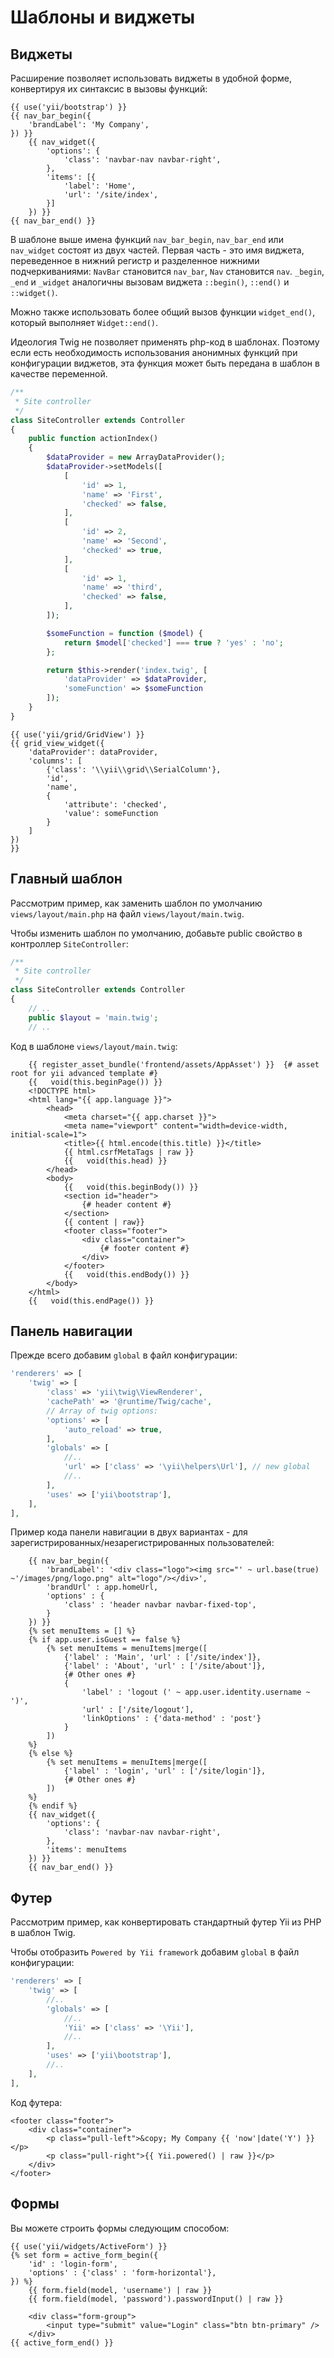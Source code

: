 Шаблоны и виджеты
=================

## Виджеты

Расширение позволяет использовать виджеты в удобной форме, конвертируя их синтаксис в вызовы функций:

```twig
{{ use('yii/bootstrap') }}
{{ nav_bar_begin({
    'brandLabel': 'My Company',
}) }}
    {{ nav_widget({
        'options': {
            'class': 'navbar-nav navbar-right',
        },
        'items': [{
            'label': 'Home',
            'url': '/site/index',
        }]
    }) }}
{{ nav_bar_end() }}
```

В шаблоне выше имена функций `nav_bar_begin`, `nav_bar_end` или `nav_widget` состоят из двух частей. Первая часть - 
это имя виджета, переведенное в нижний регистр и разделенное нижними подчеркиваниями: `NavBar` становится `nav_bar`, 
`Nav` становится `nav`. `_begin`, `_end` и `_widget` аналогичны вызовам виджета `::begin()`, `::end()` и `::widget()`.

Можно также использовать более общий вызов функции `widget_end()`, который выполняет `Widget::end()`.

Идеология Twig не позволяет применять php-код в шаблонах. Поэтому если есть необходимость использования анонимных функций 
при конфигурации виджетов, эта функция может быть передана в шаблон в качестве переменной. 

```php
/**
 * Site controller
 */
class SiteController extends Controller
{
    public function actionIndex()
    {
        $dataProvider = new ArrayDataProvider();
        $dataProvider->setModels([
            [
                'id' => 1,
                'name' => 'First',
                'checked' => false,
            ],
            [
                'id' => 2,
                'name' => 'Second',
                'checked' => true,
            ],
            [
                'id' => 1,
                'name' => 'third',
                'checked' => false,
            ],
        ]);

        $someFunction = function ($model) {
            return $model['checked'] === true ? 'yes' : 'no';
        };

        return $this->render('index.twig', [
            'dataProvider' => $dataProvider,
            'someFunction' => $someFunction
        ]);    
    }
}
```

```twig
{{ use('yii/grid/GridView') }}
{{ grid_view_widget({
    'dataProvider': dataProvider,
    'columns': [
        {'class': '\\yii\\grid\\SerialColumn'},
        'id',
        'name',
        {
            'attribute': 'checked',
            'value': someFunction
        }
    ]
})
}}
```

## Главный шаблон

Рассмотрим пример, как заменить шаблон по умолчанию `views/layout/main.php` на файл `views/layout/main.twig`.

Чтобы изменить шаблон по умолчанию, добавьте public свойство в контроллер `SiteController`:

```php
/**
 * Site controller
 */
class SiteController extends Controller
{
    // ..
    public $layout = 'main.twig';
    // ..
```

Код в шаблоне `views/layout/main.twig`: 

```twig
    {{ register_asset_bundle('frontend/assets/AppAsset') }}  {# asset root for yii advanced template #}
    {{   void(this.beginPage()) }}
    <!DOCTYPE html>
    <html lang="{{ app.language }}">
        <head>
            <meta charset="{{ app.charset }}">
            <meta name="viewport" content="width=device-width, initial-scale=1">
            <title>{{ html.encode(this.title) }}</title>
            {{ html.csrfMetaTags | raw }}
            {{   void(this.head) }}
        </head>
        <body>
            {{   void(this.beginBody()) }}
            <section id="header">
                {# header content #}
            </section>
            {{ content | raw}}
            <footer class="footer">
                <div class="container">
                    {# footer content #}
                </div>
            </footer>
            {{   void(this.endBody()) }}
        </body>
    </html>
    {{   void(this.endPage()) }}
```

## Панель навигации

Прежде всего добавим `global` в файл конфигурации:

```php
'renderers' => [
    'twig' => [
        'class' => 'yii\twig\ViewRenderer',
        'cachePath' => '@runtime/Twig/cache',
        // Array of twig options:
        'options' => [
            'auto_reload' => true,
        ],
        'globals' => [
            //..
            'url' => ['class' => '\yii\helpers\Url'], // new global
            //..
        ],
        'uses' => ['yii\bootstrap'],
    ],
],
```

Пример кода панели навигации в двух вариантах - для зарегистрированных/незарегистрированных пользователей:

```twig
    {{ nav_bar_begin({
        'brandLabel': '<div class="logo"><img src="' ~ url.base(true) ~'/images/png/logo.png" alt="logo"/></div>',
        'brandUrl' : app.homeUrl,
        'options' : {
            'class' : 'header navbar navbar-fixed-top',
        }
    }) }}
    {% set menuItems = [] %}
    {% if app.user.isGuest == false %}
        {% set menuItems = menuItems|merge([
            {'label' : 'Main', 'url' : ['/site/index']},
            {'label' : 'About', 'url' : ['/site/about']},
            {# Other ones #}
            {
                'label' : 'logout (' ~ app.user.identity.username ~ ')',
                'url' : ['/site/logout'],
                'linkOptions' : {'data-method' : 'post'}
            }
        ])
    %}
    {% else %}
        {% set menuItems = menuItems|merge([
            {'label' : 'login', 'url' : ['/site/login']},
            {# Other ones #}
        ])
    %}
    {% endif %}
    {{ nav_widget({
        'options': {
            'class': 'navbar-nav navbar-right',
        },
        'items': menuItems
    }) }}
    {{ nav_bar_end() }}
```

## Футер

Рассмотрим пример, как конвертировать стандартный футер Yii из PHP в шаблон Twig.

Чтобы отобразить `Powered by Yii framework` добавим `global` в файл конфигурации:

```php
'renderers' => [
    'twig' => [
        //..
        'globals' => [
            //..
            'Yii' => ['class' => '\Yii'],
            //..
        ],
        'uses' => ['yii\bootstrap'],
        //..
    ],
],
```

Код футера:

```twig
<footer class="footer">
    <div class="container">
        <p class="pull-left">&copy; My Company {{ 'now'|date('Y') }}</p>
        <p class="pull-right">{{ Yii.powered() | raw }}</p>
    </div>
</footer>
```

## Формы

Вы можете строить формы следующим способом:

```twig
{{ use('yii/widgets/ActiveForm') }}
{% set form = active_form_begin({
    'id' : 'login-form',
    'options' : {'class' : 'form-horizontal'},
}) %}
    {{ form.field(model, 'username') | raw }}
    {{ form.field(model, 'password').passwordInput() | raw }}

    <div class="form-group">
        <input type="submit" value="Login" class="btn btn-primary" />
    </div>
{{ active_form_end() }}
```